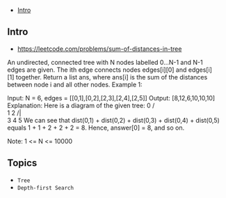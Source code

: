- [Intro](#intro)

## Intro

- https://leetcode.com/problems/sum-of-distances-in-tree

An undirected, connected tree with N nodes labelled 0...N-1 and N-1 edges are given.
The ith edge connects nodes edges[i][0] and edges[i][1] together.
Return a list ans, where ans[i] is the sum of the distances between node i and all other nodes.
Example 1:

Input: N = 6, edges = [[0,1],[0,2],[2,3],[2,4],[2,5]]
Output: [8,12,6,10,10,10]
Explanation: 
Here is a diagram of the given tree:
  0
 / \
1   2
   /|\
  3 4 5
We can see that dist(0,1) + dist(0,2) + dist(0,3) + dist(0,4) + dist(0,5)
equals 1 + 1 + 2 + 2 + 2 = 8.  Hence, answer[0] = 8, and so on.

Note: 1 <= N <= 10000


## Topics

- `Tree`
- `Depth-first Search`


